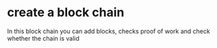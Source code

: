 # create a block chain 
In this block chain you can add blocks, 
checks proof of work
and check whether the chain is valid

